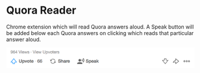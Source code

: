 # Quora Reader
Chrome extension which will read Quora answers aloud.
A Speak button will be added below each Quora answers on clicking which reads that particular answer aloud.

![alt text](screenshots/button.png "Quora Speak Button")

